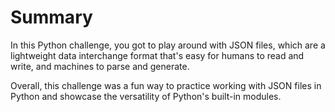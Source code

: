 # Summary

In this Python challenge, you got to play around with JSON files, which are a lightweight data interchange format that's easy for humans to read and write, and machines to parse and generate.

Overall, this challenge was a fun way to practice working with JSON files in Python and showcase the versatility of Python's built-in modules.
